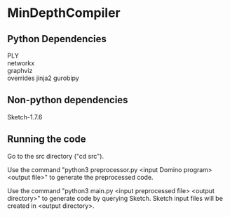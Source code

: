 # MinDepthCompiler

## Python Dependencies
PLY  
networkx  
graphviz  
overrides 
jinja2 
gurobipy

## Non-python dependencies
Sketch-1.7.6

## Running the code

Go to the src directory ("cd src").

Use the command "python3 preprocessor.py \<input Domino program\> \<output file\>" to generate the preprocessed code.    

Use the command "python3 main.py \<input preprocessed file\> \<output directory\>" to generate code by querying Sketch. Sketch input files will be created in \<output directory\>.
